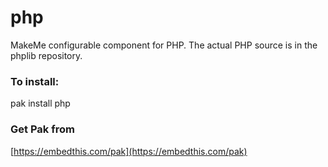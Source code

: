 php
===

MakeMe configurable component for PHP.
The actual PHP source is in the phplib repository.

### To install:

pak install php

### Get Pak from

[https://embedthis.com/pak](https://embedthis.com/pak)
